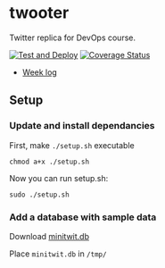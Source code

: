# twooter
Twitter replica for DevOps course.

[![Test and Deploy](https://github.com/themagicstrings/twooter/actions/workflows/test-and-deploy.yml/badge.svg)](https://github.com/themagicstrings/twooter/actions/workflows/test-and-deploy.yml)
[![Coverage Status](https://coveralls.io/repos/github/themagicstrings/twooter/badge.svg?branch=main)](https://coveralls.io/github/themagicstrings/twooter?branch=main)
- [Week log](LOG.md)

## Setup

### Update and install dependancies
First, make `./setup.sh` executable

```
chmod a+x ./setup.sh
```
Now you can run setup.sh:
```
sudo ./setup.sh
```

### Add a database with sample data

Download [minitwit.db](https://github.com/themagicstrings/twooter/blob/124351635a81895ba5d488335600f2144712f8d4/tmp/minitwit.db?raw=true)

Place `minitwit.db` in `/tmp/`
